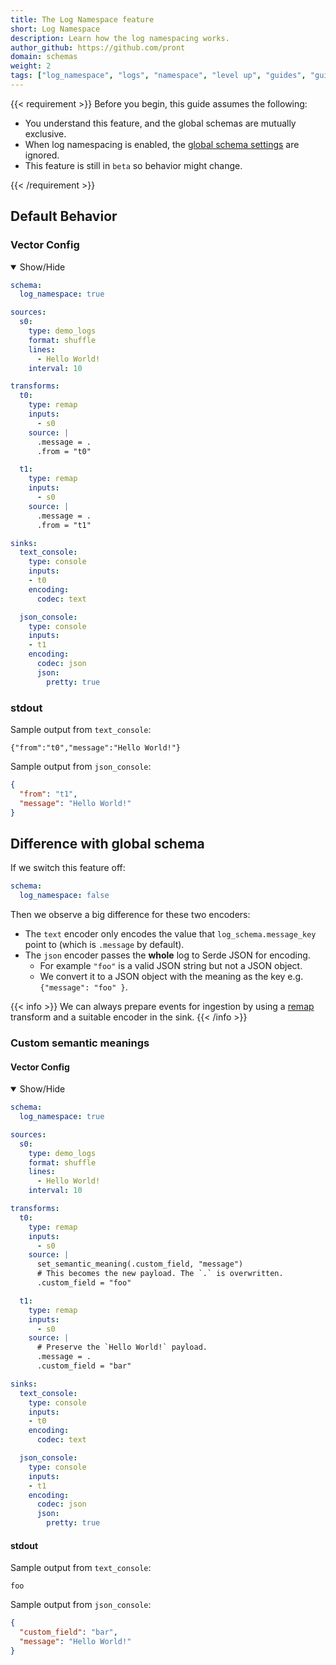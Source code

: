 ```yaml
---
title: The Log Namespace feature
short: Log Namespace
description: Learn how the log namespacing works.
author_github: https://github.com/pront
domain: schemas
weight: 2
tags: ["log_namespace", "logs", "namespace", "level up", "guides", "guide"]
---
```


{{< requirement >}}
Before you begin, this guide assumes the following:

* You understand this feature, and the global schemas are mutually exclusive.
* When log namespacing is enabled, the [global schema settings] are ignored.
* This feature is still in `beta` so behavior might change.

[global schema settings]: /docs/reference/configuration/global-options/#log_schema
[docs.setup.quickstart]: /docs/setup/quickstart/
{{< /requirement >}}

## Default Behavior

### Vector Config

<details open>
  <summary>Show/Hide</summary>

```yaml
schema:
  log_namespace: true

sources:
  s0:
    type: demo_logs
    format: shuffle
    lines:
      - Hello World!
    interval: 10

transforms:
  t0:
    type: remap
    inputs:
      - s0
    source: |
      .message = .
      .from = "t0"

  t1:
    type: remap
    inputs:
      - s0
    source: |
      .message = .
      .from = "t1"

sinks:
  text_console:
    type: console
    inputs:
    - t0
    encoding:
      codec: text

  json_console:
    type: console
    inputs:
    - t1
    encoding:
      codec: json
      json:
        pretty: true
```

</details>

### stdout

Sample output from `text_console`:

```text
{"from":"t0","message":"Hello World!"}
```

Sample output from `json_console`:

```json
{
  "from": "t1",
  "message": "Hello World!"
}
```

## Difference with global schema

If we switch this feature off:

```yaml
schema:
  log_namespace: false
```

Then we observe a big difference for these two encoders:

* The `text` encoder only encodes the value that `log_schema.message_key` point to (which is `.message` by default).
* The `json` encoder passes the **whole** log to Serde JSON for encoding.
  * For example `"foo"` is a valid JSON string but not a JSON object.
  * We convert it to a JSON object with the meaning as the key e.g. `{"message": "foo" }`.

{{< info >}}
We can always prepare events for ingestion by using a [remap](/docs/reference/configuration/transforms/remap/) transform and a suitable encoder in the sink.
{{< /info >}}

### Custom semantic meanings

#### Vector Config

<details open>
  <summary>Show/Hide</summary>

```yaml
schema:
  log_namespace: true

sources:
  s0:
    type: demo_logs
    format: shuffle
    lines:
      - Hello World!
    interval: 10

transforms:
  t0:
    type: remap
    inputs:
      - s0
    source: |
      set_semantic_meaning(.custom_field, "message")
      # This becomes the new payload. The `.` is overwritten.
      .custom_field = "foo"

  t1:
    type: remap
    inputs:
      - s0
    source: |
      # Preserve the `Hello World!` payload.
      .message = .
      .custom_field = "bar"

sinks:
  text_console:
    type: console
    inputs:
    - t0
    encoding:
      codec: text

  json_console:
    type: console
    inputs:
    - t1
    encoding:
      codec: json
      json:
        pretty: true
```

</details>

#### stdout

Sample output from `text_console`:

```text
foo
```

Sample output from `json_console`:

```json
{
  "custom_field": "bar",
  "message": "Hello World!"
}
```
